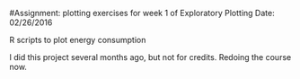 #Assignment: plotting exercises for week 1 of Exploratory Plotting
Date: 02/26/2016

R scripts to plot energy consumption

I did this project several months ago, but not for credits. Redoing the course now.
